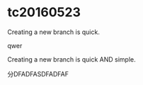 # tc20160523
Creating a new branch is quick.

qwer

Creating a new branch is quick AND simple.

分DFADFASDFADFAF		
